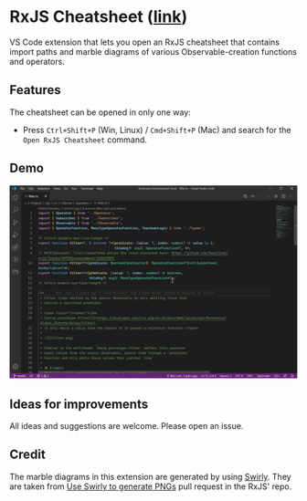 # RxJS Cheatsheet ([link](https://marketplace.visualstudio.com/items?itemName=dzhavat.rxjs-cheatsheet))

VS Code extension that lets you open an RxJS cheatsheet that contains import paths and marble diagrams of various Observable-creation functions and operators.

## Features

The cheatsheet can be opened in only one way:

* Press `Ctrl+Shift+P` (Win, Linux) / `Cmd+Shift+P` (Mac) and search for the `Open RxJS Cheatsheet` command.

## Demo

![Demo](/images/demo.gif)

## Ideas for improvements

All ideas and suggestions are welcome. Please open an issue.

## Credit

The marble diagrams in this extension are generated by using [Swirly](https://github.com/timdp/swirly). They are taken from [Use Swirly to generate PNGs](https://github.com/ReactiveX/rxjs/pull/5019) pull request in the RxJS' repo.